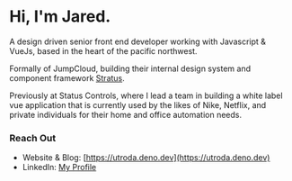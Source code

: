 # Hi, I'm Jared.

A design driven senior front end developer working with Javascript & VueJs, based in the heart of the pacific northwest.

Formally of JumpCloud, building their internal design system and component framework [Stratus](https://design.jumpcloud.io).

Previously at Status Controls, where I lead a team in building a white label vue application that is currently used by the likes of Nike, Netflix, and private individuals for their home and office automation needs.


### Reach Out

- Website & Blog: [https://utroda.deno.dev](https://utroda.deno.dev)
- LinkedIn: [My Profile](https://www.linkedin.com/in/jared-west-b95264a4/)

